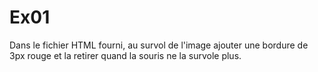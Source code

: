 # Ex01
Dans le fichier HTML fourni, au survol de l'image ajouter une bordure de 3px rouge et la retirer quand la souris ne la survole plus.
